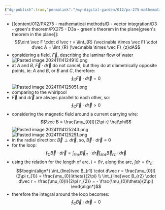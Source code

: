```yaml
---
{"dg-publish":true,"permalink":"/my-digital-garden/012/px-275-mathematical-methods/d-vector-integration/d3-green-s-theorem/px-275-d3g-the-physical-significance-of-green-s-theorem-in-the-plane/","created":"2024-11-25T10:50:32.000+00:00","updated":"2024-11-26T10:05:54.240+00:00"}
---
```


- [[content/012/PX275 - mathematical methods/D - vector integration/D3 - green's theorem/PX275 - D3a - green's theorem in the plane\|green's theorem in the plane]]: 
$$\oint \vec F \cdot d \vec r =  \iint_{R} (\vec\nabla \times \vec F) \cdot d\vec A = \iint_{R} (\vec\nabla \times \vec F)_{z}dA$$
- considering a field, $\vec F$, describing the laminar flow of water
![Pasted image 20241114124910.png](/img/user/pics/Pasted%20image%2020241114124910.png)
- at $A$ and $B$, $\vec F \cdot d\vec r$ do not cancel, but they do at diametrically opposite points, ie: $A$ and $B$, or $B$ and $C$, therefore: 
$$\oint_{C}\vec F \cdot d\vec r = 0$$
![Pasted image 20241114125051.png](/img/user/pics/Pasted%20image%2020241114125051.png)
- comparing to the whirlpool
- $\vec F$ and $d\vec r$ are always parallel to each other, so: 
$$\oint_{C}\vec F \cdot d\vec r >0$$
- considering the magnetic field around a current carrying wire: 
$$\vec B = \frac{\mu_{0}I}{2\pi r} \hat\phi$$
![Pasted image 20241114125243.png](/img/user/pics/Pasted%20image%2020241114125243.png)
![Pasted image 20241114125251.png](/img/user/pics/Pasted%20image%2020241114125251.png)
- in the radial direction: $\vec B \perp d\vec r$, so, $\vec B \cdot d\vec r = 0$
- for the loop: 
$$\oint_{C}\vec B \cdot d\vec r = \int_{line}\vec B_{r1} \cdot d\vec r \int_{line}\vec B_{r2} \cdot d\vec r$$
- using the relation for the length of arc, $l = \theta\,r$, along the arc, $\int dr = \theta r_{n}:$ 
$$\begin{align*}
	\int_{line}\vec B_{r1} \cdot d\vec r = \frac{\mu_{0}I}{2\pi r_{1}} = \frac{\mu_{0}I\theta}{2\pi} \\
	\int_{line}\vec B_{r2} \cdot d\vec r = \frac{\mu_{0}I}{2\pi r_{2}} = - \frac{\mu_{0}I\theta}{2\pi}
\end{align*}$$
- therefore the integral around the loop becomes: 
$$\oint_{C}\vec B \cdot d\vec r = 0$$
